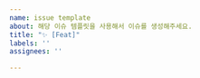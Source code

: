 ```yaml
---
name: issue template
about: 해당 이슈 템플릿을 사용해서 이슈를 생성해주세요.
title: "✨ [Feat]"
labels: ''
assignees: ''

---
```



